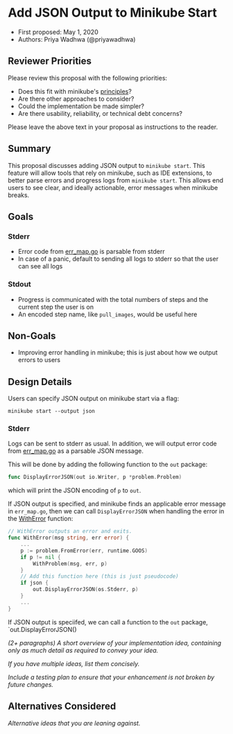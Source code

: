# Add JSON Output to Minikube Start

* First proposed: May 1, 2020
* Authors: Priya Wadhwa (@priyawadhwa)

## Reviewer Priorities

Please review this proposal with the following priorities:

*   Does this fit with minikube's [principles](https://minikube.sigs.k8s.io/docs/concepts/principles/)?
*   Are there other approaches to consider?
*   Could the implementation be made simpler?
*   Are there usability, reliability, or technical debt concerns?

Please leave the above text in your proposal as instructions to the reader.

## Summary

This proposal discusses adding JSON output to `minikube start`. 
This feature will allow tools that rely on minikube, such as IDE extensions, to better parse errors and progress logs from `minikube start`.
This allows end users to see clear, and ideally actionable, error messages when minikube breaks.



## Goals

### Stderr
*   Error code from [err_map.go](https://github.com/kubernetes/minikube/blob/master/pkg/minikube/problem/err_map.go) is parsable from stderr
*   In case of a panic, default to sending all logs to stderr so that the user can see all logs

### Stdout
*   Progress is communicated with the total numbers of steps and the current step the user is on
*   An encoded step name, like `pull_images`, would be useful here


## Non-Goals

*   Improving error handling in minikube; this is just about how we output errors to users

## Design Details
Users can specify JSON output on minikube start via a flag:

```
minikube start --output json
```

### Stderr
Logs can be sent to stderr as usual.
In addition, we will output error code from [err_map.go](https://github.com/kubernetes/minikube/blob/master/pkg/minikube/problem/err_map.go) as a parsable JSON message.

This will be done by adding the following function to the `out` package:

```go
func DisplayErrorJSON(out io.Writer, p *problem.Problem)
```

which will print the JSON encoding of `p` to `out`.

If JSON output is specified, and minikube finds an applicable error message in `err_map.go`, then we can call `DisplayErrorJSON` when handling the error in the [WithError](https://github.com/kubernetes/minikube/blob/master/pkg/minikube/exit/exit.go#L57) function:

```go
// WithError outputs an error and exits.
func WithError(msg string, err error) {
	...
	p := problem.FromError(err, runtime.GOOS)
	if p != nil {
		WithProblem(msg, err, p)
	}
    // Add this function here (this is just pseudocode)
    if json {
        out.DisplayErrorJSON(os.Stderr, p)
    }
    ...
}
```

If JSON output is speciifed, we can call a function to the `out` package, `out.DisplayErrorJSON()


   






_(2+ paragraphs) A short overview of your implementation idea, containing only as much detail as required to convey your idea._

_If you have multiple ideas, list them concisely._

_Include a testing plan to ensure that your enhancement is not broken by future changes._

## Alternatives Considered

_Alternative ideas that you are leaning against._
